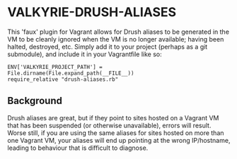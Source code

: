 VALKYRIE-DRUSH-ALIASES
======================

This 'faux' plugin for Vagrant allows for Drush aliases to be generated in the
VM to be cleanly ignored when the VM is no longer available; having been
halted, destroyed, etc. Simply add it to your project (perhaps as a git
submodule), and include it in your Vagrantfile like so:

    ENV['VALKYRIE_PROJECT_PATH'] = File.dirname(File.expand_path(__FILE__))
    require_relative "drush-aliases.rb"


Background
----------

Drush aliases are great, but if they point to sites hosted on a Vagrant VM that
has been suspended (or otherwise unavailable), errors will result. Worse still,
if you are using the same aliases for sites hosted on more than one Vagrant VM,
your aliases will end up pointing at the wrong IP/hostname, leading to
behaviour that is difficult to diagnose.
